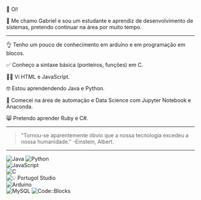 👋 Oi!

👀 Me chamo Gabriel e sou um estudante e aprendiz de desenvolvimento de sistemas, pretendo continuar na área por muito tempo.

***

👌 Tenho um pouco de conhecimento em arduíno e em programação em blocos.

✅ Conheço a sintaxe básica (ponteiros, funções) em C.

🧑‍💻 Vi HTML e JavaScript.

🤓 Estou aprendendendo Java e Python.

🫡 Comecei na área de automação e Data Science com Jupyter Notebook e Anaconda.

😸 Pretendo aprender Ruby e C#.

***

> "Tornou-se aparentemente óbvio que a nossa tecnologia excedeu a nossa humanidade."
> -Einstein, Albert.

***

![Java](https://img.shields.io/badge/Java-ED8B00?style=for-the-badge&logo=buymeacoffee&logoColor=white)
![Python](https://img.shields.io/badge/Python-3776AB?style=for-the-badge&logo=python&logoColor=white)  
![JavaScript](https://img.shields.io/badge/JavaScript-F7DF1E?style=for-the-badge&logo=javascript&logoColor=white)  
![C](https://img.shields.io/badge/C-7D5DFD?style=for-the-badge&logo=c&logoColor=white)  
![💡 Portugol Studio](https://img.shields.io/badge/💡%20Portugol%20Studio-ffbf00?style=for-the-badge&fontColor=white)  
![Arduino](https://img.shields.io/badge/Arduino-00979D?style=for-the-badge&logo=arduino&logoColor=white)  
![MySQL](https://img.shields.io/badge/MySQL-4479A1?style=for-the-badge&logo=mysql&logoColor=white)
![Code::Blocks](https://img.shields.io/badge/Code::Blocks-000000?style=for-the-badge&logo=codeblocks&logoColor=white)
